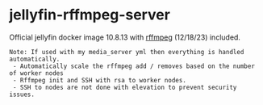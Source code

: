 # jellyfin-rffmpeg-server

Official jellyfin docker image 10.8.13 with [rffmpeg](https://github.com/joshuaboniface/rffmpeg) (12/18/23) included.

```
Note: If used with my media_server yml then everything is handled automatically.
 - Automatically scale the rffmpeg add / removes based on the number of worker nodes
 - Rffmpeg init and SSH with rsa to worker nodes.
 - SSH to nodes are not done with elevation to prevent security issues.
